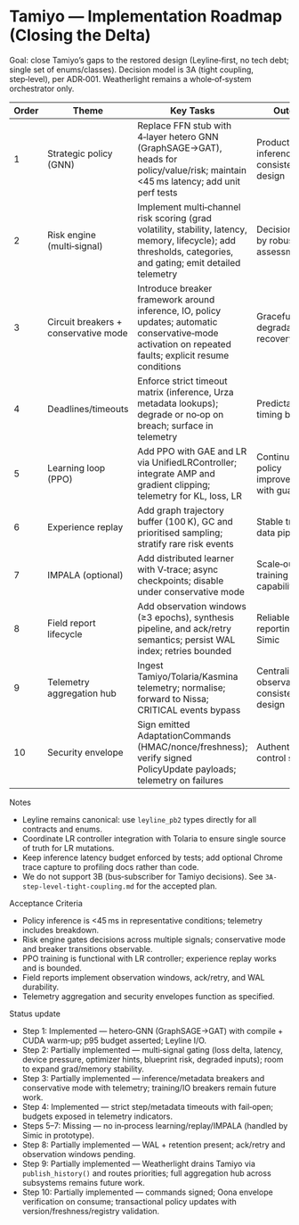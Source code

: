 # Tamiyo — Implementation Roadmap (Closing the Delta)

Goal: close Tamiyo’s gaps to the restored design (Leyline‑first, no tech debt; single set of enums/classes). Decision model is 3A (tight coupling, step‑level), per ADR‑001. Weatherlight remains a whole‑of‑system orchestrator only.

| Order | Theme | Key Tasks | Outcome |
| --- | --- | --- | --- |
| 1 | Strategic policy (GNN) | Replace FFN stub with 4‑layer hetero GNN (GraphSAGE→GAT), heads for policy/value/risk; maintain <45 ms latency; add unit perf tests | Production‑grade inference consistent with design |
| 2 | Risk engine (multi‑signal) | Implement multi‑channel risk scoring (grad volatility, stability, latency, memory, lifecycle); add thresholds, categories, and gating; emit detailed telemetry | Decisions gated by robust risk assessment |
| 3 | Circuit breakers + conservative mode | Introduce breaker framework around inference, IO, policy updates; automatic conservative‑mode activation on repeated faults; explicit resume conditions | Graceful degradation and recovery |
| 4 | Deadlines/timeouts | Enforce strict timeout matrix (inference, Urza metadata lookups); degrade or no‑op on breach; surface in telemetry | Predictable timing behaviour |
| 5 | Learning loop (PPO) | Add PPO with GAE and LR via UnifiedLRController; integrate AMP and gradient clipping; telemetry for KL, loss, LR | Continuous policy improvement with guardrails |
| 6 | Experience replay | Add graph trajectory buffer (100 K), GC and prioritised sampling; stratify rare risk events | Stable training data pipeline |
| 7 | IMPALA (optional) | Add distributed learner with V‑trace; async checkpoints; disable under conservative mode | Scale‑out training capability |
| 8 | Field report lifecycle | Add observation windows (≥3 epochs), synthesis pipeline, and ack/retry semantics; persist WAL index; retries bounded | Reliable reporting to Simic |
| 9 | Telemetry aggregation hub | Ingest Tamiyo/Tolaria/Kasmina telemetry; normalise; forward to Nissa; CRITICAL events bypass | Centralised observability consistent with design |
| 10 | Security envelope | Sign emitted AdaptationCommands (HMAC/nonce/freshness); verify signed PolicyUpdate payloads; telemetry on failures | Authenticated control surface || 9 | Step‑level integration (3A) | Add `evaluate_step` in Tamiyo; call from Tolaria each step; sign commands; α advance and Kasmina `finalize_step` | Tight coupling; timely, signed decisions without added latency |

Notes
- Leyline remains canonical: use `leyline_pb2` types directly for all contracts and enums.
- Coordinate LR controller integration with Tolaria to ensure single source of truth for LR mutations.
- Keep inference latency budget enforced by tests; add optional Chrome trace capture to profiling docs rather than code.
- We do not support 3B (bus‑subscriber for Tamiyo decisions). See `3A-step-level-tight-coupling.md` for the accepted plan.

Acceptance Criteria
- Policy inference is <45 ms in representative conditions; telemetry includes breakdown.
- Risk engine gates decisions across multiple signals; conservative mode and breaker transitions observable.
- PPO training is functional with LR controller; experience replay works and is bounded.
- Field reports implement observation windows, ack/retry, and WAL durability.
- Telemetry aggregation and security envelopes function as specified.

Status update
- Step 1: Implemented — hetero‑GNN (GraphSAGE→GAT) with compile + CUDA warm‑up; p95 budget asserted; Leyline I/O.
- Step 2: Partially implemented — multi‑signal gating (loss delta, latency, device pressure, optimizer hints, blueprint risk, degraded inputs); room to expand grad/memory stability.
- Step 3: Partially implemented — inference/metadata breakers and conservative mode with telemetry; training/IO breakers remain future work.
- Step 4: Implemented — strict step/metadata timeouts with fail‑open; budgets exposed in telemetry indicators.
- Steps 5–7: Missing — no in‑process learning/replay/IMPALA (handled by Simic in prototype).
- Step 8: Partially implemented — WAL + retention present; ack/retry and observation windows pending.
- Step 9: Partially implemented — Weatherlight drains Tamiyo via `publish_history()` and routes priorities; full aggregation hub across subsystems remains future work.
- Step 10: Partially implemented — commands signed; Oona envelope verification on consume; transactional policy updates with version/freshness/registry validation.
